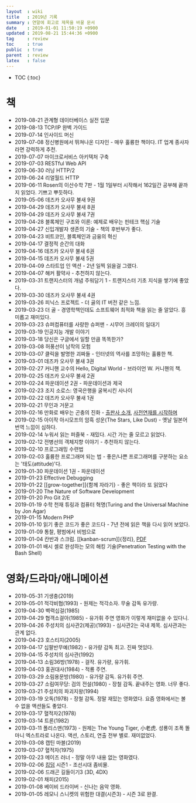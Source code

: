 ```yaml
---
layout  : wiki
title   : 2019년 기록
summary : 연말에 회고로 제목을 바꿀 문서
date    : 2019-01-01 11:50:19 +0900
updated : 2019-08-21 15:44:36 +0900
tag     : review
toc     : true
public  : true
parent  : review
latex   : false
---
```

* TOC
{:toc}

# 책

* 2019-08-21 관계형 데이터베이스 실전 입문
* 2019-08-13 TCP/IP 완벽 가이드
* 2019-07-14 인사이드 머신
* 2019-07-08 정신병원에서 뛰쳐나온 디자인 - 매우 훌륭한 책이다. IT 업계 종사자라면 강력하게 추천.
* 2019-07-07 마이크로서비스 아키텍처 구축
* 2019-07-03 RESTful Web API
* 2019-06-30 러닝 HTTP/2
* 2019-06-24 리얼월드 HTTP
* 2019-06-11 Rosen의 이산수학 7판 - 1월 1일부터 시작해서 162일간 공부해 끝까지 읽었다. 기쁘고 뿌듯하다.
* 2019-05-06 데즈카 오사무 불새 9권
* 2019-04-29 데즈카 오사무 불새 8권
* 2019-04-29 데즈카 오사무 불새 7권
* 2019-04-28 블록체인 구조와 이론: 예제로 배우는 핀테크 핵심 기술
* 2019-04-27 신입개발자 생존의 기술 - 책의 후반부가 좋다.
* 2019-04-23 비트코인, 블록체인과 금융의 혁신
* 2019-04-17 결정적 순간의 대화
* 2019-04-16 데즈카 오사무 불새 6권
* 2019-04-15 데즈카 오사무 불새 5권
* 2019-04-09 스타트업 인 액션 - 2년 일찍 읽을걸 그랬다.
* 2019-04-07 해커 활약사 - 추천하지 않는다.
* 2019-03-31 트랜지스터의 개념 주워담기 1 - 트랜지스터 기초 지식을 쌓기에 좋았다.
* 2019-03-30 데즈카 오사무 불새 4권
* 2019-03-26 피닉스 프로젝트 - 더 골의 IT 버전 같은 느낌.
* 2019-03-23 더 골 - 경영학책인데도 소프트웨어 최적화 책을 읽는 줄 알았다. 흥미롭고 재미있다.
* 2019-03-23 슈퍼컴퓨터를 사랑한 슈퍼맨 - 시무어 크레이의 일대기
* 2019-03-19 인공지능 개발 이야기
* 2019-03-18 당신은 구글에서 일할 만큼 똑똑한가?
* 2019-03-08 허풍선이 남작의 모험
* 2019-03-07 클릭을 발명한 괴짜들 - 인터넷의 역사를 조망하는 훌륭한 책.
* 2019-03-01 데즈카 오사무 불새 3권
* 2019-02-27 커니핸 교수의 Hello, Digital World - 브라이언 W. 커니핸의 책.
* 2019-02-25 데즈카 오사무 불새 2권
* 2019-02-24 파운데이션 2권 - 파운데이션과 제국
* 2019-02-23 조지 소로스: 영국은행을 굴복시킨 사나이
* 2019-02-22 데즈카 오사무 불새 1권
* 2019-02-21 무인과 거문고
* 2019-02-16 만화로 배우는 곤충의 진화 - [출판사 소개](http://www.hanbit.co.kr/store/books/look.php?p_code=B7076585695), [사전연재를 시작하며](https://post.naver.com/viewer/postView.nhn?volumeNo=14156917 )
* 2019-02-15 아이작 아시모프의 암흑 성운(The Stars, Like Dust) - 옛날 일본어 번역 느낌이 심하다.
* 2019-02-14 누워서 읽는 퍼즐북 - 재밌다. 시간 가는 줄 모르고 읽었다.
* 2019-02-12 전병선의 객체지향 이야기 - 추천하지 않는다.
* 2019-02-10 프로그래밍 수련법
* 2019-02-03 훌륭한 프로그래머 되는 법 - 좋은/나쁜 프로그래머를 구분하는 요소는 '태도(attitude)'다.
* 2019-01-30 파운데이션 1권 - 파운데이션
* 2019-01-23 Effective Debugging
* 2019-01-22 [[grow-together]]{함께 자라기} - 좋은 책이라 또 읽었다
* 2019-01-20 The Nature of Software Development
* 2019-01-20 Pro Git 2/E
* 2019-01-19 수학 천재 튜링과 컴퓨터 혁명(Turing and the Universal Machine by Jon Agar)
* 2019-01-15 Modern PHP
* 2019-01-10 읽기 좋은 코드가 좋은 코드다 - 7년 전에 읽은 책을 다시 읽어 보았다.
* 2019-01-09 통찰, 평범에서 비범으로
* 2019-01-04 칸반과 스크럼. [[kanban-scrum]]{정리}, [PDF](https://www.infoq.com/minibooks/kanban-scrum-minibook )
* 2019-01-01 배시 셸로 완성하는 모의 해킹 기술(Penetration Testing with the Bash Shell)

# 영화/드라마/애니메이션

* 2019-05-31 기생충(2019)
* 2019-05-01 적각비협(1993) - 원제는 적각소자. 무술 감독 유가량.
* 2019-04-30 벽력십걸(1985)
* 2019-04-29 협객소걸아(1985) - 유가휘 주연 영화가 이렇게 재미없을 수 있다니.
* 2019-04-26 주성치의 심사관2(제공)(1993) - 심사관2는 국내 제목. 심사관과는 관계 없다.
* 2019-04-23 호스티지(2005)
* 2019-04-17 십팔반무예(1982) - 유가량 감독 최고. 진짜 멋있다.
* 2019-04-15 주성치의 심사관(1992)
* 2019-04-13 소림36방(1978) - 걸작. 유가량, 유가휘.
* 2019-04-03 홍권대사(1984) - 적룡 주연.
* 2019-03-29 소림용문방(1980) - 유가량 감독. 유가휘 주연.
* 2019-03-27 소림여무당: 검의 전설(1980) - 장철 감독. 끝내주는 영화. 너무 좋다.
* 2019-03-21 주성치의 파괴지왕(1994)
* 2019-03-19 오독(1978) - 장철 감독. 정말 재밌는 영화였다. 요즘 영화에서는 볼 수 없을 액션들도 좋았다.
* 2019-03-17 혈적자2(1978)
* 2019-03-14 트론(1982)
* 2019-03-11 폴리스맨(1973) - 원제는 The Young Tiger, 小老虎. 성룡이 조폭 똘마니 엑스트라로 나온다. 액션, 스토리, 연출 전부 별로. 재미없었다.
* 2019-03-08 캡틴 마블(2019)
* 2019-03-07 혈적자(1975)
* 2019-02-23 메이즈 러너 - 정말 아무 내용 없는 영화였다.
* 2019-02-06 [킹덤](https://www.netflix.com/kr/title/80180171 ) 시즌1 - 조선시대 좀비물.
* 2019-02-06 드래곤 길들이기3 (3D, 4DX)
* 2019-02-01 채피(2015)
* 2019-01-08 베이비 드라이버 - 신나는 음악 영화.
* 2019-01-05 레모니 스니켓의 위험한 대결(시즌3) - 시즌 3로 완결.
